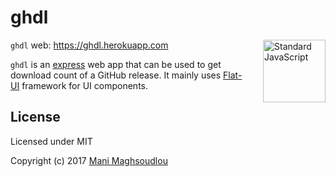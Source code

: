 ghdl
====

<a href="https://github.com/feross/standard" style="float: right; padding: 0 0 20px 20px;"><img src="https://cdn.rawgit.com/feross/standard/master/sticker.svg" alt="Standard JavaScript" width="100" align="right"></a>

`ghdl` web: https://ghdl.herokuapp.com

`ghdl` is an [express](https://github.com/expressjs/express) web app that can be used to get download count of a GitHub release. It mainly uses [Flat-UI](https://github.com/designmodo/Flat-UI) framework for UI components.

License
-------

Licensed under MIT

Copyright (c) 2017 [Mani Maghsoudlou](https://github.com/manidlou)
